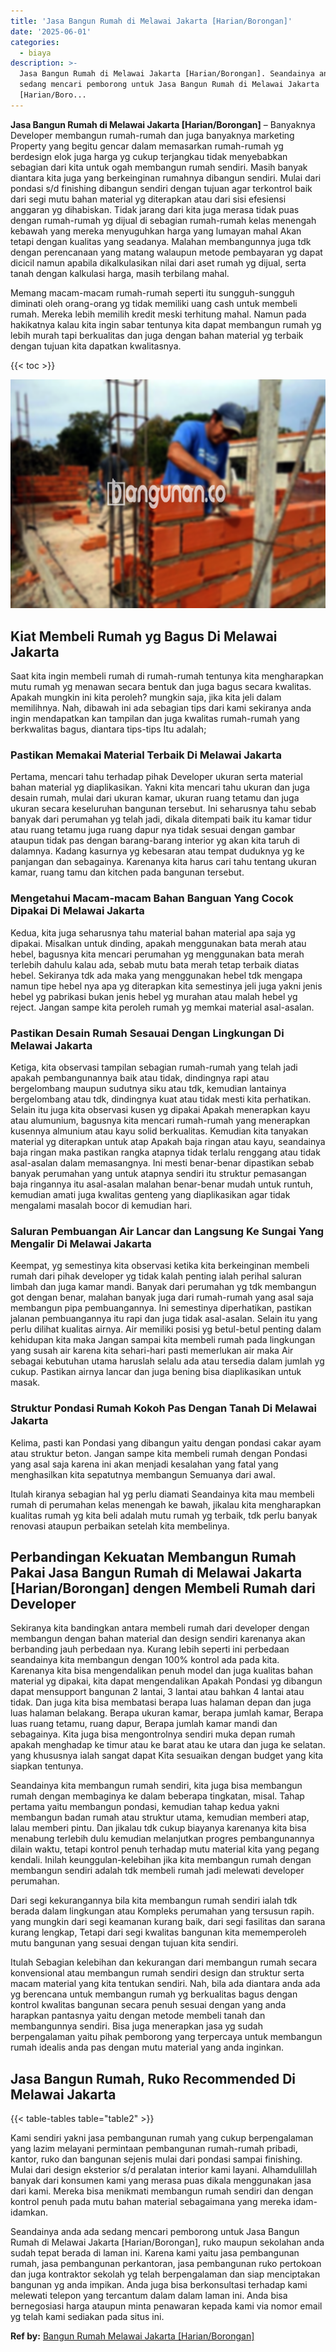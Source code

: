 ```yaml
---
title: 'Jasa Bangun Rumah di Melawai Jakarta [Harian/Borongan]'
date: '2025-06-01'
categories:
  - biaya
description: >-
  Jasa Bangun Rumah di Melawai Jakarta [Harian/Borongan]. Seandainya anda ada
  sedang mencari pemborong untuk Jasa Bangun Rumah di Melawai Jakarta
  [Harian/Boro...
---
```


**Jasa Bangun Rumah di Melawai Jakarta \[Harian/Borongan\]** – Banyaknya Developer membangun rumah-rumah dan juga banyaknya marketing Property yang begitu gencar dalam memasarkan rumah-rumah yg berdesign elok juga harga yg cukup terjangkau tidak menyebabkan sebagian dari kita untuk ogah membangun rumah sendiri. Masih banyak diantara kita juga yang berkeinginan rumahnya dibangun sendiri. Mulai dari pondasi s/d finishing dibangun sendiri dengan tujuan agar terkontrol baik dari segi mutu bahan material yg diterapkan atau dari sisi efesiensi anggaran yg dihabiskan. Tidak jarang dari kita juga merasa tidak puas dengan rumah-rumah yg dijual di sebagian rumah-rumah kelas menengah kebawah yang mereka menyuguhkan harga yang lumayan mahal Akan tetapi dengan kualitas yang seadanya. Malahan membangunnya juga tdk dengan perencanaan yang matang walaupun metode pembayaran yg dapat dicicil namun apabila dikalkulasikan nilai dari aset rumah yg dijual, serta tanah dengan kalkulasi harga, masih terbilang mahal.

Memang macam-macam rumah-rumah seperti itu sungguh-sungguh diminati oleh orang-orang yg tidak memiliki uang cash untuk membeli rumah. Mereka lebih memilih kredit meski terhitung mahal. Namun pada hakikatnya kalau kita ingin sabar tentunya kita dapat membangun rumah yg lebih murah tapi berkualitas dan juga dengan bahan material yg terbaik dengan tujuan kita dapatkan kwalitasnya.

{{< toc >}}

![Jasa Bangun Rumah di Melawai Jakarta [Harian/Borongan]](/images/borong-bangunan-17.png)

## Kiat Membeli Rumah yg Bagus Di Melawai Jakarta

Saat kita ingin membeli rumah di rumah-rumah tentunya kita mengharapkan mutu rumah yg menawan secara bentuk dan juga bagus secara kwalitas. Apakah mungkin ini kita peroleh? mungkin saja, jika kita jeli dalam memilihnya. Nah, dibawah ini ada sebagian tips dari kami sekiranya anda ingin mendapatkan kan tampilan dan juga kwalitas rumah-rumah yang berkwalitas bagus, diantara tips-tips Itu adalah;

### Pastikan Memakai Material Terbaik Di Melawai Jakarta

Pertama, mencari tahu terhadap pihak Developer ukuran serta material bahan material yg diaplikasikan. Yakni kita mencari tahu ukuran dan juga desain rumah, mulai dari ukuran kamar, ukuran ruang tetamu dan juga ukuran secara keseluruhan bangunan tersebut. Ini seharusnya tahu sebab banyak dari perumahan yg telah jadi, dikala ditempati baik itu kamar tidur atau ruang tetamu juga ruang dapur nya tidak sesuai dengan gambar ataupun tidak pas dengan barang-barang interior yg akan kita taruh di dalamnya. Kadang kasurnya yg kebesaran atau tempat duduknya yg ke panjangan dan sebagainya. Karenanya kita harus cari tahu tentang ukuran kamar, ruang tamu dan kitchen pada bangunan tersebut.

### Mengetahui Macam-macam Bahan Banguan Yang Cocok Dipakai Di Melawai Jakarta

Kedua, kita juga seharusnya tahu material bahan material apa saja yg dipakai. Misalkan untuk dinding, apakah menggunakan bata merah atau hebel, bagusnya kita mencari perumahan yg menggunakan bata merah terlebih dahulu kalau ada, sebab mutu bata merah tetap terbaik diatas hebel. Sekiranya tdk ada maka yang menggunakan hebel tdk mengapa namun tipe hebel nya apa yg diterapkan kita semestinya jeli juga yakni jenis hebel yg pabrikasi bukan jenis hebel yg murahan atau malah hebel yg reject. Jangan sampe kita peroleh rumah yg memkai material asal-asalan.

### Pastikan Desain Rumah Sesauai Dengan Lingkungan Di Melawai Jakarta

Ketiga, kita observasi tampilan sebagian rumah-rumah yang telah jadi apakah pembangunannya baik atau tidak, dindingnya rapi atau bergelombang maupun sudutnya siku atau tdk, kemudian lantainya bergelombang atau tdk, dindingnya kuat atau tidak mesti kita perhatikan. Selain itu juga kita observasi kusen yg dipakai Apakah menerapkan kayu atau alumunium, bagusnya kita mencari rumah-rumah yang menerapkan kusennya almunium atau kayu solid berkualitas. Kemudian kita tanyakan material yg diterapkan untuk atap Apakah baja ringan atau kayu, seandainya baja ringan maka pastikan rangka atapnya tidak terlalu renggang atau tidak asal-asalan dalam memasangnya. Ini mesti benar-benar dipastikan sebab banyak perumahan yang untuk atapnya sendiri itu struktur pemasangan baja ringannya itu asal-asalan malahan benar-benar mudah untuk runtuh, kemudian amati juga kwalitas genteng yang diaplikasikan agar tidak mengalami masalah bocor di kemudian hari.

### Saluran Pembuangan Air Lancar dan Langsung Ke Sungai Yang Mengalir Di Melawai Jakarta

Keempat, yg semestinya kita observasi ketika kita berkeinginan membeli rumah dari pihak developer yg tidak kalah penting ialah perihal saluran limbah dan juga kamar mandi. Banyak dari perumahan yg tdk membangun got dengan benar, malahan banyak juga dari rumah-rumah yang asal saja membangun pipa pembuangannya. Ini semestinya diperhatikan, pastikan jalanan pembuangannya itu rapi dan juga tidak asal-asalan. Selain itu yang perlu dilihat kualitas airnya. Air memiliki posisi yg betul-betul penting dalam kehidupan kita maka Jangan sampai kita membeli rumah pada lingkungan yang susah air karena kita sehari-hari pasti memerlukan air maka Air sebagai kebutuhan utama haruslah selalu ada atau tersedia dalam jumlah yg cukup. Pastikan airnya lancar dan juga bening bisa diaplikasikan untuk masak.

### Struktur Pondasi Rumah Kokoh Pas Dengan Tanah Di Melawai Jakarta

Kelima, pasti kan Pondasi yang dibangun yaitu dengan pondasi cakar ayam atau struktur beton. Jangan sampe kita membeli rumah dengan Pondasi yang asal saja karena ini akan menjadi kesalahan yang fatal yang menghasilkan kita sepatutnya membangun Semuanya dari awal.

Itulah kiranya sebagian hal yg perlu diamati Seandainya kita mau membeli rumah di perumahan kelas menengah ke bawah, jikalau kita mengharapkan kualitas rumah yg kita beli adalah mutu rumah yg terbaik, tdk perlu banyak renovasi ataupun perbaikan setelah kita membelinya.

## Perbandingan Kekuatan Membangun Rumah Pakai Jasa Bangun Rumah di Melawai Jakarta \[Harian/Borongan\] dengen Membeli Rumah dari Developer

Sekiranya kita bandingkan antara membeli rumah dari developer dengan membangun dengan bahan material dan design sendiri karenanya akan berbanding jauh perbedaan nya. Kurang lebih seperti ini perbedaan seandainya kita membangun dengan 100% kontrol ada pada kita. Karenanya kita bisa mengendalikan penuh model dan juga kualitas bahan material yg dipakai, kita dapat mengendalikan Apakah Pondasi yg dibangun dapat mensupport bangunan 2 lantai, 3 lantai atau bahkan 4 lantai atau tidak. Dan juga kita bisa membatasi berapa luas halaman depan dan juga luas halaman belakang. Berapa ukuran kamar, berapa jumlah kamar, Berapa luas ruang tetamu, ruang dapur, Berapa jumlah kamar mandi dan sebagainya. Kita juga bisa mengontrolnya sendiri muka depan rumah apakah menghadap ke timur atau ke barat atau ke utara dan juga ke selatan. yang khususnya ialah sangat dapat Kita sesuaikan dengan budget yang kita siapkan tentunya.

Seandainya kita membangun rumah sendiri, kita juga bisa membangun rumah dengan membaginya ke dalam beberapa tingkatan, misal. Tahap pertama yaitu membangun pondasi, kemudian tahap kedua yakni membangun badan rumah atau struktur utama, kemudian memberi atap, lalau memberi pintu. Dan jikalau tdk cukup biayanya karenanya kita bisa menabung terlebih dulu kemudian melanjutkan progres pembangunannya dilain waktu, tetapi kontrol penuh terhadap mutu material kita yang pegang kendali. Inilah keunggulan-kelebihan jika kita membangun rumah dengan membangun sendiri adalah tdk membeli rumah jadi melewati developer perumahan.

Dari segi kekurangannya bila kita membangun rumah sendiri ialah tdk berada dalam lingkungan atau Kompleks perumahan yang tersusun rapih. yang mungkin dari segi keamanan kurang baik, dari segi fasilitas dan sarana kurang lengkap, Tetapi dari segi kwalitas bangunan kita mememperoleh mutu bangunan yang sesuai dengan tujuan kita sendiri.

Itulah Sebagian kelebihan dan kekurangan dari membangun rumah secara konvensional atau membangun rumah sendiri design dan struktur serta macam material yang kita tentukan sendiri. Nah, bila ada diantara anda ada yg berencana untuk membangun rumah yg berkualitas bagus dengan kontrol kwalitas bangunan secara penuh sesuai dengan yang anda harapkan pantasnya yaitu dengan metode membeli tanah dan membangunnya sendiri. Bisa juga menerapkan jasa yg sudah berpengalaman yaitu pihak pemborong yang terpercaya untuk membangun rumah idealis anda pas dengan mutu material yang anda inginkan.

## Jasa Bangun Rumah, Ruko Recommended Di Melawai Jakarta

{{< table-tables table="table2" >}}

Kami sendiri yakni jasa pembangunan rumah yang cukup berpengalaman yang lazim melayani permintaan pembangunan rumah-rumah pribadi, kantor, ruko dan bangunan sejenis mulai dari pondasi sampai finishing. Mulai dari design eksterior s/d peralatan interior kami layani. Alhamdulillah banyak dari konsumen kami yang merasa puas dikala menggunakan jasa dari kami. Mereka bisa menikmati membangun rumah sendiri dan dengan kontrol penuh pada mutu bahan material sebagaimana yang mereka idam-idamkan.

Seandainya anda ada sedang mencari pemborong untuk Jasa Bangun Rumah di Melawai Jakarta \[Harian/Borongan\], ruko maupun sekolahan anda sudah tepat berada di laman ini. Karena kami yaitu jasa pembangunan rumah, jasa pembangunan perkantoran, jasa pembangunan ruko pertokoan dan juga kontraktor sekolah yg telah berpengalaman dan siap menciptakan bangunan yg anda impikan. Anda juga bisa berkonsultasi terhadap kami melewati telepon yang tercantum dalam dalam laman ini. Anda bisa bernegosiasi harga ataupun minta penawaran kepada kami via nomor email yg telah kami sediakan pada situs ini.

**Ref by:** [Bangun Rumah Melawai Jakarta [Harian/Borongan]](https://id.wikipedia.org/wiki/Bangun)

